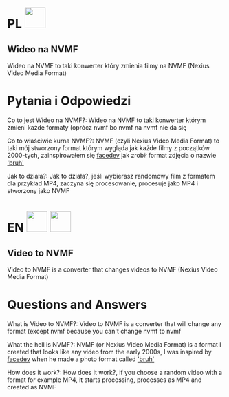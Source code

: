# PL <img src="https://upload.wikimedia.org/wikipedia/en/thumb/1/12/Flag_of_Poland.svg/1920px-Flag_of_Poland.svg.png" width="48">
## Wideo na NVMF
Wideo na NVMF to taki konwerter który zmienia filmy na NVMF (Nexius Video Media Format)
# Pytania i Odpowiedzi

Co to jest Wideo na NVMF?:
Wideo na NVMF to taki konwerter którym zmieni każde formaty (oprócz nvmf bo nvmf na nvmf nie da się

Co to właściwie kurna NVMF?:
NVMF (czyli Nexius Video Media Format) to taki mój stworzony format którym wygląda jak każde filmy z początków 2000-tych, zainspirowałem się [facedev](https://www.youtube.com/@FaceDevStuff) jak zrobił format zdjęcia o nazwie ['bruh'](https://www.youtube.com/watch?v=48B8FPmMT0g0)

Jak to działa?:
Jak to działa?, jeśli wybierasz randomowy film z formatem dla przykład MP4, zaczyna się procesowanie, procesuje jako MP4 i stworzony jako NVMF

# EN <img src="https://upload.wikimedia.org/wikipedia/commons/thumb/a/a5/Flag_of_the_United_Kingdom_%281-2%29.svg/1920px-Flag_of_the_United_Kingdom_%281-2%29.svg.png" width="48"> <img src="https://upload.wikimedia.org/wikipedia/commons/thumb/a/a9/Flag_of_the_United_States_%28DoS_ECA_Color_Standard%29.svg/1920px-Flag_of_the_United_States_%28DoS_ECA_Color_Standard%29.svg.png" width="48">
## Video to NVMF
Video to NVMF is a converter that changes videos to NVMF (Nexius Video Media Format)
# Questions and Answers

What is Video to NVMF?:
Video to NVMF is a converter that will change any format (except nvmf because you can't change nvmf to nvmf

What the hell is NVMF?:
NVMF (or Nexius Video Media Format) is a format I created that looks like any video from the early 2000s, I was inspired by [facedev](https://www.youtube.com/@FaceDevStuff) when he made a photo format called ['bruh'](https://www.youtube.com/watch?v=48B8FPmMT0g0)

How does it work?:
How does it work?, if you choose a random video with a format for example MP4, it starts processing, processes as MP4 and created as NVMF
